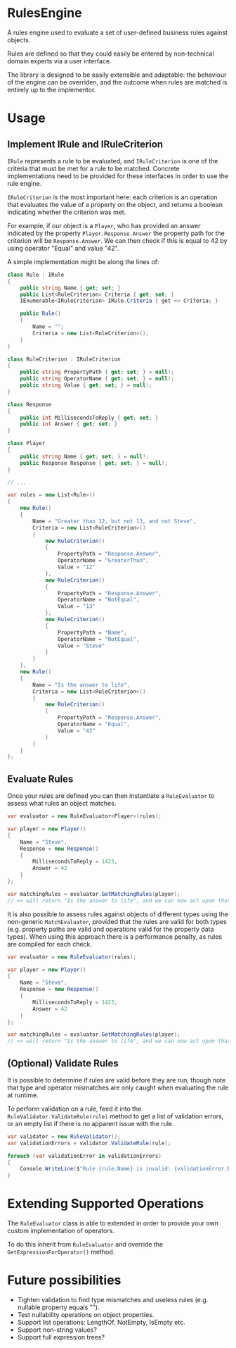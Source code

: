 # RulesEngine
A rules engine used to evaluate a set of user-defined business rules against objects.

Rules are defined so that they could easily be entered by non-technical domain experts via a user interface.

The library is designed to be easily extensible and adaptable: the behaviour of the engine can be overriden, and the outcome when rules are matched is entirely up to the implementor.

# Usage

## Implement IRule and IRuleCriterion
`IRule` represents a rule to be evaluated, and `IRuleCriterion` is one of the criteria that must be met for a rule to be matched.  Concrete implementations need to be provided for these interfaces in order to use the rule engine.

`IRuleCriterion` is the most important here: each criterion is an operation that evaluates the value of a property on the object, and returns a boolean indicating whether the criterion was met.

For example, if our object is a `Player`, who has provided an answer indicated by the property `Player.Response.Answer` the property path for the criterion will be `Response.Answer`.  We can then check if this is equal to 42 by using operator "Equal" and value "42".

A simple implementation might be along the lines of:

```c#
class Rule : IRule
{
    public string Name { get; set; }
    public List<RuleCriterion> Criteria { get; set; }
    IEnumerable<IRuleCriterion> IRule.Criteria { get => Criteria; }

    public Rule()
    {
        Name = "";
        Criteria = new List<RuleCriterion>();
    }
}

class RuleCriterion : IRuleCriterion
{
    public string PropertyPath { get; set; } = null!;
    public string OperatorName { get; set; } = null!;
    public string Value { get; set; } = null!;
}

class Response
{
    public int MillisecondsToReply { get; set; }
    public int Answer { get; set; }
}

class Player
{
    public string Name { get; set; } = null!;
    public Response Response { get; set; } = null!;
}

// ...

var rules = new List<Rule>()
{
    new Rule()
    {
        Name = "Greater than 12, but not 13, and not Steve",
        Criteria = new List<RuleCriterion>()
        {
            new RuleCriterion()
            {
                PropertyPath = "Response.Answer",
                OperatorName = "GreaterThan",
                Value = "12"
            },
            new RuleCriterion()
            {
                PropertyPath = "Response.Answer",
                OperatorName = "NotEqual",
                Value = "13"
            },
            new RuleCriterion()
            {
                PropertyPath = "Name",
                OperatorName = "NotEqual",
                Value = "Steve"
            }
        }
    },
    new Rule()
    {
        Name = "Is the answer to life",
        Criteria = new List<RuleCriterion>()
        {
            new RuleCriterion()
            {
                PropertyPath = "Response.Answer",
                OperatorName = "Equal",
                Value = "42"
            }
        }
    }
};
```

## Evaluate Rules
Once your rules are defined you can then instantiate a `RuleEvaluator` to assess what rules an object matches.

```c#
var evaluator = new RuleEvaluator<Player>(rules);

var player = new Player()
{
    Name = "Steve",
    Response = new Response()
    {
        MillisecondsToReply = 1423,
        Answer = 42
    }
};

var matchingRules = evaluator.GetMatchingRules(player);
// => will return "Is the answer to life", and we can now act upon that rule.
```

It is also possible to assess rules against objects of different types using the non-generic `MatchEvaluator`, provided that the rules are valid for both types (e.g. property paths are valid and operations valid for the property data types).  When using this approach there is a performance penalty, as rules are compiled for each check.

```c#
var evaluator = new RuleEvaluator(rules);

var player = new Player()
{
    Name = "Steve",
    Response = new Response()
    {
        MillisecondsToReply = 1423,
        Answer = 42
    }
};

var matchingRules = evaluator.GetMatchingRules(player);
// => will return "Is the answer to life", and we can now act upon that rule.
```

## (Optional) Validate Rules
It is possible to determine if rules are valid before they are run, though note that type and operator mismatches are only caught when evaluating the rule at runtime.

To perform validation on a rule, feed it into the `RuleValidator.ValidateRule(rule)` method to get a list of validation errors, or an empty list if there is no apparent issue with the rule.

```c#
var validator = new RuleValidator();
var validationErrors = validator.ValidateRule(rule);

foreach (var validationError in validationErrors)
{
    Console.WriteLine($"Rule {rule.Name} is invalid: {validationError.ErrorMessage}");
}
```

# Extending Supported Operations
The `RuleEvaluator` class is able to extended in order to provide your own custom implementation of operators.

To do this inherit from `RuleEvaluator` and override the `GetExpressionForOperator()` method.

# Future possibilities
* Tighten validation to find type mismatches and useless rules (e.g. nullable property equals "").
* Test nullability operations on object properties.
* Support list operations: LengthOf, NotEmpty, IsEmpty etc.
* Support non-string values?
* Support full expression trees?

